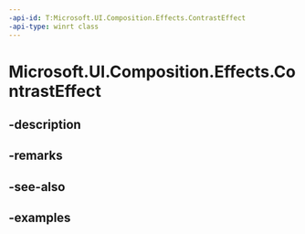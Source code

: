 ```yaml
---
-api-id: T:Microsoft.UI.Composition.Effects.ContrastEffect
-api-type: winrt class
---
```


# Microsoft.UI.Composition.Effects.ContrastEffect

<!--
public sealed class ContrastEffect : Windows.Graphics.Effects.IGraphicsEffect
-->


## -description

## -remarks

## -see-also

## -examples


